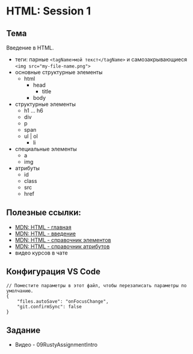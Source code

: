 # HTML: Session 1

## Тема
Введение в HTML.

- теги: парные `<tagName>мой текст</tagName>` и самозакрывающиеся `<img src="my-file-name.png">`
- основные структурные элементы
    - html
        - head
            - title
        - body
- структурные элементы
    - h1 … h6
    - div
    - p
    - span
    - ul | ol
        - li
- специальные элементы
    - a
    - img
- атрибуты
    - id
    - class
    - src
    - href

## Полезные ссылки:
- [MDN: HTML - главная](https://developer.mozilla.org/ru/docs/Web/HTML)
- [MDN: HTML - введение](https://developer.mozilla.org/ru/docs/Web/Guide/HTML/Introduction)
- [MDN: HTML - справочник элементов](https://developer.mozilla.org/ru/docs/Web/HTML/Element)
- [MDN: HTML - справочник атрибутов](https://developer.mozilla.org/ru/docs/Web/HTML/Attributes)
- видео курсов в чате

## Конфигурация VS Code

```
// Поместите параметры в этот файл, чтобы перезаписать параметры по умолчанию.
{
    "files.autoSave": "onFocusChange",
    "git.confirmSync": false
}
```

## Задание
- Видео - 09RustyAssignmentIntro